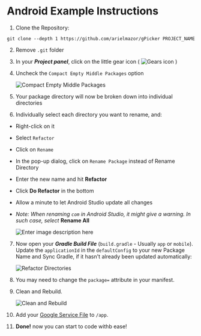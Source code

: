# Android Example Instructions 

1. Clone the Repository:

```
git clone --depth 1 https://github.com/arielmazor/gPicker PROJECT_NAME
```

2. Remove `.git` folder

3.  In your _**Project panel**_, click on the little gear icon ( ![Gears icon](https://i.stack.imgur.com/lkezT.png) )
    
4.  Uncheck the `Compact Empty Middle Packages` option

    ![Compact Empty Middle Packages](https://user-images.githubusercontent.com/64742335/233628354-9cb01267-dd1d-4d71-8126-2cc3465961d7.png)
    
5.  Your package directory will now be broken down into individual directories
    
6.  Individually select each directory you want to rename, and:
    

*   Right-click on it
    
*   Select `Refactor`
    
*   Click on `Rename`
    
*   In the pop-up dialog, click on `Rename Package` instead of Rename Directory
    
*   Enter the new name and hit **Refactor**
    
*   Click **Do Refactor** in the bottom
    
*   Allow a minute to let Android Studio update all changes
    
*   _Note: When renaming `com` in Android Studio, it might give a warning. In such case, select_ **Rename All**
    
    ![Enter image description here](https://i.imgur.com/PW9oZll.png)
    

7.  Now open your _**Gradle Build File**_ (`build.gradle` - Usually `app` or `mobile`). Update the `applicationId` in the `defaultConfig` to your new Package Name and Sync Gradle, if it hasn't already been updated automatically:
    
    ![Refactor Directories](https://i.imgur.com/hMx08b7.png)
    
8.  You may need to change the `package=` attribute in your manifest.
    
9.  Clean and Rebuild.
    
    ![Clean and Rebuild](https://i.stack.imgur.com/xBqWu.png)


10. Add your [Google Service File](https://support.google.com/firebase/answer/7015592?hl=en#android&zippy=%2Cin-this-article) to `/app`.

11. **Done!** now you can start to code withb ease!

